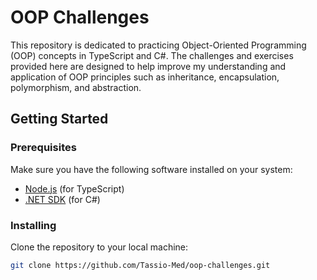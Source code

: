 # OOP Challenges

This repository is dedicated to practicing Object-Oriented Programming (OOP) concepts in TypeScript and C#. The challenges and exercises provided here are designed to help improve my understanding and application of OOP principles such as inheritance, encapsulation, polymorphism, and abstraction.

## Getting Started

### Prerequisites

Make sure you have the following software installed on your system:

- [Node.js](https://nodejs.org/) (for TypeScript)
- [.NET SDK](https://dotnet.microsoft.com/download) (for C#)

### Installing

Clone the repository to your local machine:

```sh
git clone https://github.com/Tassio-Med/oop-challenges.git

